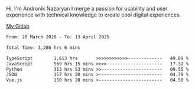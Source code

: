 Hi, I'm Andronik Nazaryan
I merge a passion for usability and user experience with technical knowledge to create cool digital experiences.

[My Gitlab](https://gitlab.com/anridev24)

<!--START_SECTION:waka-->

```txt
From: 28 March 2020 - To: 13 April 2025

Total Time: 3,286 hrs 6 mins

TypeScript        1,613 hrs       >>>>>>>>>>>>-------------   49.09 %
JavaScript        569 hrs 15 mins >>>>---------------------   17.32 %
Python            313 hrs 53 mins >>-----------------------   09.55 %
JSON              157 hrs 20 mins >------------------------   04.79 %
Vue.js            150 hrs 20 mins >------------------------   04.58 %
```

<!--END_SECTION:waka-->
